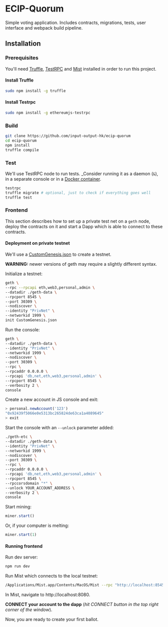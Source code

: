 # ECIP-Quorum #

Simple voting application. Includes contracts, migrations, tests, user interface and webpack build pipeline.

## Installation ##

### Prerequisites ###

You'll need [Truffle](http://truffleframework.com/), [TestRPC](https://github.com/ethereumjs/testrpc) and [Mist](https://github.com/ethereum/mist) installed in order to run this project.

#### Install Truffle ####

``` bash
sudo npm install -g truffle
```

#### Install Testrpc ####

``` bash
sudo npm install -g ethereumjs-testrpc
```

### Build ###

``` bash
git clone https://github.com/input-output-hk/ecip-quorum
cd ecip-quorum
npm install
truffle compile
```

### Test ###

We'll use TestRPC node to run tests. _Consider running it as a daemon (`&`), in a separate console or in a [Docker container](https://github.com/ethereumjs/testrpc#docker).

``` bash
testrpc
truffle migrate # optional, just to check if everything goes well
truffle test
```

### Frontend ###

This section describes how to set up a private test net on a `geth` node, deploy the contracts on it and start a Dapp which is able to connect to these contracts.

#### Deployment on private testnet ####

We'll use a [CustomGenesis.json](https://github.com/input-output-hk/ecip-quorum/blob/master/CustomGenesis.json) to create a testnet.

**WARNING:** newer versions of geth may require a slightly different syntax.

Initialize a testnet:

``` bash
geth \
--rpc --rpcapi eth,web3,personal,admin \
--datadir ./geth-data \
--rpcport 8545 \
--port 30309 \
--nodiscover \
--identity "PrivNet" \
--networkid 1999 \
init CustomGenesis.json
```

Run the console:

``` bash
geth \
--datadir ./geth-data \
--identity "PrivNet" \
--networkid 1999 \
--nodiscover \
--port 30309 \
--rpc \
--rpcaddr 0.0.0.0 \
--rpcapi 'db,net,eth,web3,personal,admin' \
--rpcport 8545 \
--verbosity 2 \
console
```

Create a new account in JS console and exit:

``` javascript
> personal.newAccount('123')
"0x92439f5066e0e5313bc265824de63ca1a4089645"
> exit
```

Start the console with an `--unlock` parameter added:

``` bash
./geth-etc \
--datadir ./geth-data \
--identity "PrivNet" \
--networkid 1999 \
--nodiscover \
--port 30309 \
--rpc \
--rpcaddr 0.0.0.0 \
--rpcapi 'db,net,eth,web3,personal,admin' \
--rpcport 8545 \
--rpccorsdomain "*" \
--unlock YOUR_ACCOUNT_ADDRESS \
--verbosity 2 \
console
```

Start mining:

``` javascript
miner.start()
```

Or, if your computer is melting:

``` javascript
miner.start(1)
```

#### Running frontend ####

Run dev server:

``` bash
npm run dev
```

Run Mist which connects to the local testnet:

``` bash
/Applications/Mist.app/Contents/MacOS/Mist --rpc "http://localhost:8545" --datadir ./geth-data/
```

In Mist, navigate to http://localhost:8080.

**CONNECT your account to the dapp** (_hit CONNECT button in the top right corner of the window_).

Now, you are ready to create your first ballot.
